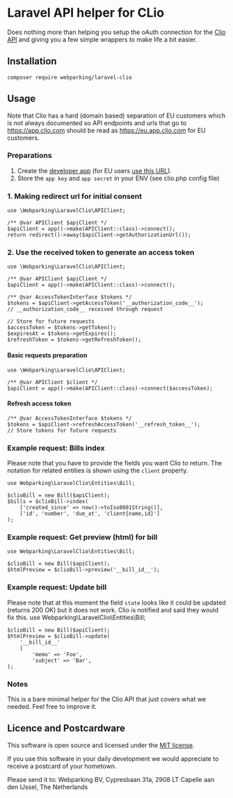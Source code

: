 # Laravel API helper for CLio
Does nothing more than helping you setup the oAuth connection for the [Clio API](https://app.clio.com/api/v4/documentation) and giving you a few simple wrappers to make life a bit easier.

## Installation
```
composer require webparking/laravel-clio
```

## Usage
Note that Clio has a hard (domain based) separation of EU customers which is not always documented so API endpoints and urls that go to https://app.clio.com should be read as https://eu.app.clio.com for EU customers. 

### Preparations
1. Create the [developer app](https://app.clio.com/nc/#/settings?path=settings%2Fdeveloper_applications) (for EU users [use this URL](https://eu.app.clio.com/nc/#/settings?path=settings%2Fdeveloper_applications)).
2. Store the `app key` and `app secret` in your ENV (see clio.php config file)

### 1. Making redirect url for initial consent
    use \Webparking\LaravelClio\APIClient;

    /** @var APIClient $apiClient */
    $apiClient = app()->make(APIClient::class)->connect();
    return redirect()->away($apiClient->getAuthorizationUrl());
    
### 2. Use the received token to generate an access token
    use \Webparking\LaravelClio\APIClient;

    /** @var APIClient $apiClient */
    $apiClient = app()->make(APIClient::class)->connect();

    /** @var AccessTokenInterface $tokens */
    $tokens = $apiClient->getAccessToken('__authorization_code__');
    // __authorization_code__ received through request
    
    // Store for future requests
    $accessToken = $tokens->getToken();
    $expiresAt = $tokens->getExpires();
    $refreshToken = $tokens->getRefreshToken();
        
#### Basic requests preparation
    use \Webparking\LaravelClio\APIClient;
        
    /** @var APIClient $client */
    $apiClient = app()->make(APIClient::class)->connect($accessToken);
        
#### Refresh access token
    /** @var AccessTokenInterface $tokens */
    $tokens = $apiClient->refreshAccessToken('__refresh_token__');
    // Store tokens for future requests
    
### Example request: Bills index
Please note that you have to provide the fields you want Clio to return. The notation for related entities is shown using the `client` property.

    use Webparking\LaravelClio\Entities\Bill;

    $clioBill = new Bill($apiClient);
    $bills = $clioBill->index(
        ['created_since' => now()->toIso8601String()],
        ['id', 'number', 'due_at', 'client{name,id}']
    );
    
### Example request: Get preview (html) for bill
    use Webparking\LaravelClio\Entities\Bill;

    $clioBill = new Bill($apiClient);
    $htmlPreview = $clioBill->preview('__bill_id__');

### Example request: Update bill
Please note that at this moment the field `state` looks like it could be updated (returns 200 OK) but it does not work. Clio is notified and said they would fix this.
    use Webparking\LaravelClio\Entities\Bill;

    $clioBill = new Bill($apiClient);
    $htmlPreview = $clioBill->update(
        '__bill_id__'
        [
            'memo' => 'Foo',
            'subject' => 'Bar',
    );
    
### Notes
This is a bare minimal helper for the Clio API that just covers what we needed. Feel free to improve it. 

## Licence and Postcardware

This software is open source and licensed under the [MIT license](/LICENSE.md).

If you use this software in your daily development we would appreciate to receive a postcard of your hometown.

Please send it to: Webparking BV, Cypresbaan 31a, 2908 LT Capelle aan den IJssel, The Netherlands
